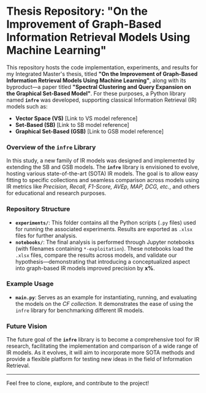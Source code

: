 # Thesis Repository: "On the Improvement of Graph-Based Information Retrieval Models Using Machine Learning"

This repository hosts the code implementation, experiments, and results for my Integrated Master's thesis, titled **"On the Improvement of Graph-Based Information Retrieval Models Using Machine Learning"**, along with its byproduct—a paper titled **"Spectral Clustering and Query Expansion on the Graphical Set-Based Model"**. For these purposes, a Python library named **`infre`** was developed, supporting classical Information Retrieval (IR) models such as:

- **Vector Space (VS)** [Link to VS model reference]
- **Set-Based (SB)** [Link to SB model reference]
- **Graphical Set-Based (GSB)** [Link to GSB model reference]

### Overview of the `infre` Library

In this study, a new family of IR models was designed and implemented by extending the SB and GSB models. The **`infre`** library is envisioned to evolve, hosting various state-of-the-art (SOTA) IR models. The goal is to allow easy fitting to specific collections and seamless comparison across models using IR metrics like *Precision, Recall, F1-Score, AVEp, MAP, DCG, etc.*, and others for educational and research purposes.

### Repository Structure

- **`experiments/`**: This folder contains all the Python scripts (`.py` files) used for running the associated experiments. Results are exported as `.xlsx` files for further analysis.
- **`notebooks/`**: The final analysis is performed through Jupyter notebooks (with filenames containing `*-exploitation`). These notebooks load the `.xlsx` files, compare the results across models, and validate our hypothesis—demonstrating that introducing a conceptualized aspect into graph-based IR models improved precision by **x%**.

### Example Usage

- **`main.py`**: Serves as an example for instantiating, running, and evaluating the models on the *CF collection*. It demonstrates the ease of using the `infre` library for benchmarking different IR models.

### Future Vision

The future goal of the **`infre`** library is to become a comprehensive tool for IR research, facilitating the implementation and comparison of a wide range of IR models. As it evolves, it will aim to incorporate more SOTA methods and provide a flexible platform for testing new ideas in the field of Information Retrieval.

---

Feel free to clone, explore, and contribute to the project!
